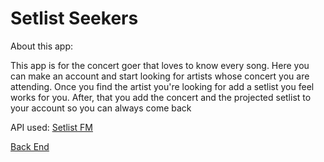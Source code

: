 # Setlist Seekers

About this app:

This app is for the concert goer that loves to know every song. Here you can make an account and start looking for artists whose concert you are attending. 
Once you find the artist you're looking for add a setlist you feel works for you.
After, that you add the concert and the projected setlist to your account so you can always come back


API used:
[Setlist FM](https://setlist.fm)


[Back End](https://github.com/jalencodes/SS-Server) 

